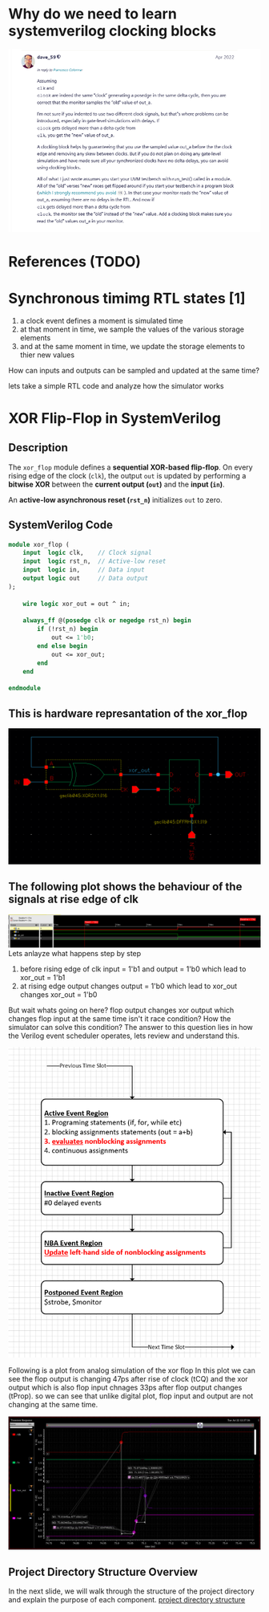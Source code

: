 # Why do we need to learn systemverilog clocking blocks  #
![clocking blocks neccessity](/figures/dave_rich_refer_clocking_blocks_necessity.png "clocking blocks neccessity")

# References (**TODO**)

# Synchronous timimg RTL states [1] #
1. a clock event defines a moment is simulated time
2. at that moment in time, we sample the values of the various storage elements
3. and at the same moment in time, we update the storage elements to thier new values

How can inputs and outputs can be sampled and updated at the same time?

lets take a simple RTL code and analyze how the simulator works

# XOR Flip-Flop in SystemVerilog

## Description
The `xor_flop` module defines a **sequential XOR-based flip-flop**. On every rising edge of the clock (`clk`), the output `out` is updated by performing a **bitwise XOR** between the **current output (`out`)** and the **input (`in`)**.

An **active-low asynchronous reset (`rst_n`)** initializes `out` to zero.

## SystemVerilog Code
```systemverilog
module xor_flop (
    input  logic clk,    // Clock signal
    input  logic rst_n,  // Active-low reset
    input  logic in,     // Data input
    output logic out     // Data output
);

    wire logic xor_out = out ^ in;

    always_ff @(posedge clk or negedge rst_n) begin
        if (!rst_n) begin
            out <= 1'b0;
        end else begin
            out <= xor_out;
        end
    end

endmodule
```
## This is hardware represantation of the xor_flop ##
![xor flop](/figures/xor_ff.png "xor flop")

## The following plot shows the behaviour of the signals at rise edge of clk ##
![xor flop_plot](/figures/xor_ff_plot.png "xor flop plot")
Lets anlayze what happens step by step
1. before rising edge of clk input = 1'b1 and output = 1'b0 which lead to xor_out = 1'b1
2. at rising edge output changes output = 1'b0 which lead to xor_out changes xor_out = 1'b0

But wait whats going on here?
flop output changes xor output which changes flop input at the same time isn't it race condition?
How the simulator can solve this condition?
The answer to this question lies in how the Verilog event scheduler operates, lets review and understand this.

![verilog event scheduler](/figures/verilog_event_scheduler.png "verilog event scheduler")

Following is a plot from analog simulation of the xor flop
In this plot we can see the flop output is changing 47ps after rise of clock (tCQ) and the xor output which is also flop input
chnages 33ps after flop output changes (tProp). so we can see that unlike digital plot, flop input and output are not changing at the same time.

![xor flop_analog_plot](/figures/xor_ff_analog_plot.png "xor flop analog_plot")

## Project Directory Structure Overview

In the next slide, we will walk through the structure of the project directory and explain the purpose of each component.
[project directory structure](02_directory_structure.md)




